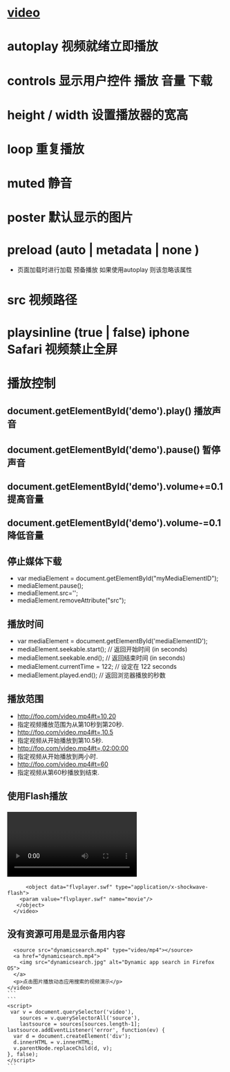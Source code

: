 #  [video](https://developer.mozilla.org/zh-CN/docs/Web/Guide/HTML/Using_HTML5_audio_and_video)

# autoplay 视频就绪立即播放 

# controls  显示用户控件 播放 音量 下载 

# height / width  设置播放器的宽高

# loop  重复播放

# muted  静音 

# poster  默认显示的图片 

# preload  (auto | metadata | none ) 

 - 页面加载时进行加载 预备播放  如果使用autoplay 则该忽略该属性 

#  src 视频路径 

#   playsinline (true | false) iphone Safari 视频禁止全屏 

#  播放控制  
 ## document.getElementById('demo').play()  播放声音 
 ## document.getElementById('demo').pause() 暂停声音 
 ## document.getElementById('demo').volume+=0.1 提高音量 
 ##  document.getElementById('demo').volume-=0.1 降低音量 
 ## 停止媒体下载  
 -  var mediaElement = document.getElementById("myMediaElementID");
 -  mediaElement.pause();
 -  mediaElement.src='';
 -  mediaElement.removeAttribute("src"); 

 ## 播放时间 

  - var mediaElement = document.getElementById('mediaElementID');
  - mediaElement.seekable.start();  // 返回开始时间 (in seconds)
  - mediaElement.seekable.end();    // 返回结束时间 (in seconds)
  - mediaElement.currentTime = 122; // 设定在 122 seconds
  - mediaElement.played.end();      // 返回浏览器播放的秒数

  ## 播放范围 

 -  http://foo.com/video.mp4#t=10,20
 - 指定视频播放范围为从第10秒到第20秒.
 - http://foo.com/video.mp4#t=,10.5
 - 指定视频从开始播放到第10.5秒.
 - http://foo.com/video.mp4#t=,02:00:00
 - 指定视频从开始播放到两小时.
 - http://foo.com/video.mp4#t=60
 - 指定视频从第60秒播放到结束.

## 使用Flash播放
 ### <video> 标签不被支持时可以使用Flash播放Flash格式的影像

  ```   <video src="video.ogv" controls>
        <object data="flvplayer.swf" type="application/x-shockwave-flash">
      <param value="flvplayer.swf" name="movie"/>
     </object>
    </video>

```
 ## 没有资源可用是显示备用内容
```` <video controls>
  <source src="dynamicsearch.mp4" type="video/mp4"></source>
  <a href="dynamicsearch.mp4">
    <img src="dynamicsearch.jpg" alt="Dynamic app search in Firefox OS">
  </a>
  <p>点击图片播放动态应用搜索的视频演示</p>
</video>
```
```
<script>
 var v = document.querySelector('video'),
    sources = v.querySelectorAll('source'),
    lastsource = sources[sources.length-1];
lastsource.addEventListener('error', function(ev) {
  var d = document.createElement('div');
  d.innerHTML = v.innerHTML;
  v.parentNode.replaceChild(d, v);
}, false);
</script>
```